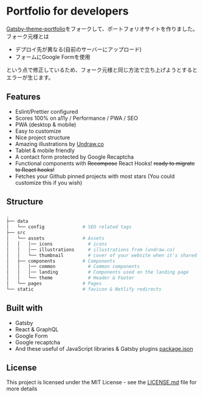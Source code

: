 # Portfolio for developers

[Gatsby-theme-portfolio](https://github.com/smakosh/gatsby-theme-portfolio)をフォークして、ポートフォリオサイトを作りました。
フォーク元様とは

* デプロイ先が異なる(自前のサーバーにアップロード)
* フォームにGoogle Formを使用

という点で修正しているため、フォーク元様と同じ方法で立ち上げようとするとエラーが生じます。

## Features

- Eslint/Prettier configured
- Scores 100% on a11y / Performance / PWA / SEO
- PWA (desktop & mobile)
- Easy to customize
- Nice project structure
- Amazing illustrations by [Undraw.co](https://undraw.co)
- Tablet & mobile friendly
- A contact form protected by Google Recaptcha
- Functional components with ~~Recompose~~ React Hooks! ~~ready to migrate to React hooks!~~
- Fetches your Github pinned projects with most stars (You could customize this if you wish)

## Structure

```bash
.
├── data
│   └── config              # SEO related tags
├── src
│   └── assets              # Assets
│   │   │── icons             # icons
│   │   │── illustrations     # illustrations from (undraw.co)
│   │   └── thumbnail         # cover of your website when it's shared to social media
│   ├── components          # Components
│   │   │── common            # Common components
│   │   │── landing           # Components used on the landing page
│   │   └── theme             # Header & Footer
│   └── pages               # Pages
└── static                  # favicon & Netlify redirects
```

## Built with

- Gatsby
- React & GraphQL
- Google Form
- Google recaptcha
- And these useful of JavaScript libraries & Gatsby plugins [package.json](package.json)

## License

This project is licensed under the MIT License - see the [LICENSE.md](LICENSE.md) file for more details
